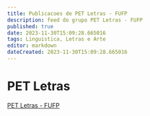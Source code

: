 ```yaml
---
title: Publicacoes de PET Letras - FUFP 
description: feed do grupo PET Letras - FUFP
published: true
date: 2023-11-30T15:09:28.665016
tags: Linguistica, Letras e Arte
editor: markdown
dateCreated: 2023-11-30T15:09:28.665016
---
```


# PET Letras
[PET Letras - FUFP](/grupo/190PETLetrasFUFP.md)